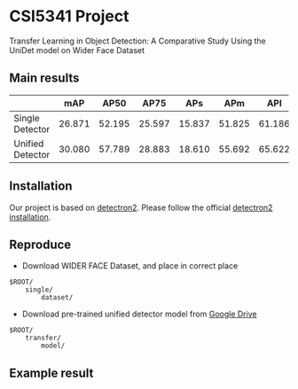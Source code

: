 # CSI5341 Project
Transfer Learning in Object Detection: A Comparative Study Using the UniDet model on Wider Face Dataset

## Main results
|                  |mAP       |AP50  |AP75  |APs     |APm     |API     |
|------------------|----------|------|------|--------|--------|--------|
|Single Detector   |26.871    |52.195|25.597|15.837  |51.825  |61.186  |
|Unified Detector  |30.080    |57.789|28.883|18.610  |55.692  |65.622  |

## Installation
Our project is based on [detectron2](https://github.com/facebookresearch/detectron2). Please follow the official [detectron2 installation](https://github.com/facebookresearch/detectron2/blob/master/INSTALL.md).

## Reproduce
- Download WIDER FACE Dataset, and place in correct place
~~~
$ROOT/
    single/
        dataset/
~~~

- Download pre-trained unified detector model from [Google Drive](https://drive.google.com/drive/folders/1_MOKmhswLbdRh2-jIHNrXM5pm2cjQzTs)
~~~
$ROOT/
    transfer/
        model/
~~~

## Example result

